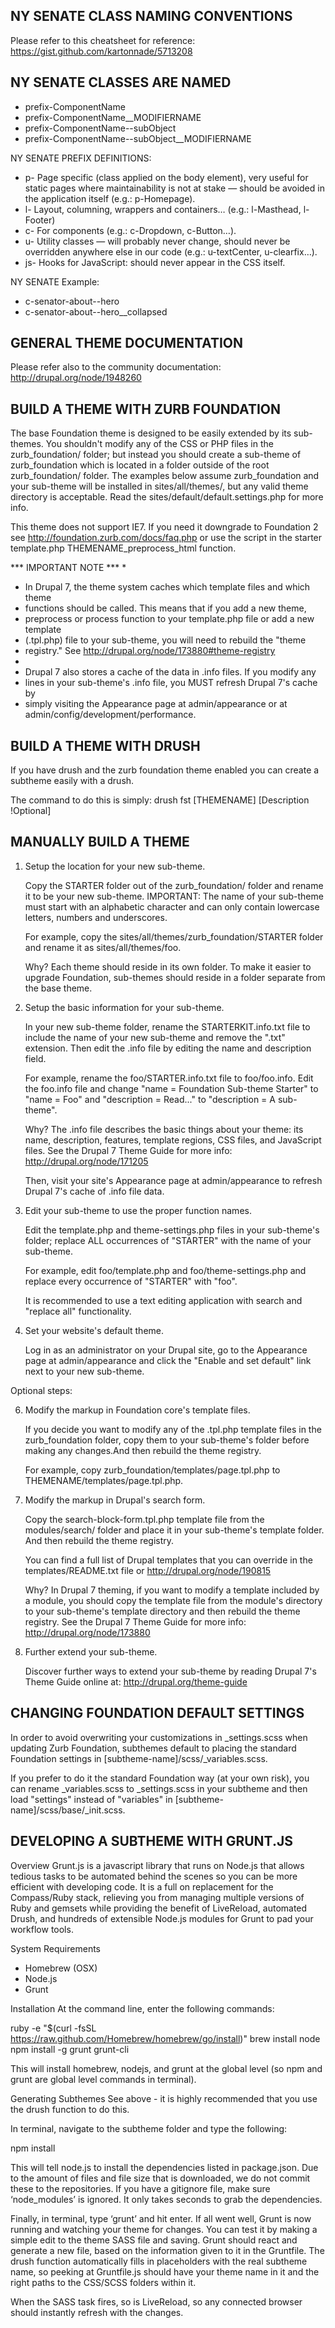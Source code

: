 NY SENATE CLASS NAMING CONVENTIONS
-------------------------------------------------

  Please refer to this cheatsheet for reference:
  https://gist.github.com/kartonnade/5713208

NY SENATE CLASSES ARE NAMED
--------------------------------------------------


* prefix-ComponentName
* prefix-ComponentName__MODIFIERNAME
* prefix-ComponentName--subObject
* prefix-ComponentName--subObject__MODIFIERNAME


NY SENATE PREFIX DEFINITIONS:

* p- Page specific (class applied on the body element), very useful for static pages where maintainability is not at stake — should be avoided in the application itself (e.g.: p-Homepage).
* l- Layout, columning, wrappers and containers… (e.g.: l-Masthead, l-Footer)
* c- For components (e.g.: c-Dropdown, c-Button…).
* u- Utility classes — will probably never change, should never be overridden anywhere else in our code (e.g.: u-textCenter, u-clearfix…).
* js- Hooks for JavaScript: should never appear in the CSS itself.

NY SENATE Example:
* c-senator-about--hero
* c-senator-about--hero__collapsed



GENERAL THEME DOCUMENTATION
----------------------------------
Please refer also to the community documentation:
http://drupal.org/node/1948260

BUILD A THEME WITH ZURB FOUNDATION
----------------------------------

The base Foundation theme is designed to be easily extended by its sub-themes.
You shouldn't modify any of the CSS or PHP files in the zurb_foundation/ folder;
but instead you should create a sub-theme of zurb_foundation which is located in
a folder outside of the root zurb_foundation/ folder. The examples below assume
zurb_foundation and your sub-theme will be installed in sites/all/themes/,
but any valid theme directory is acceptable. Read the
sites/default/default.settings.php for more info.

This theme does not support IE7. If you need it downgrade to Foundation 2 see
http://foundation.zurb.com/docs/faq.php or use the script in the starter
template.php THEMENAME_preprocess_html function.

*** IMPORTANT NOTE ***
*
* In Drupal 7, the theme system caches which template files and which theme
* functions should be called. This means that if you add a new theme,
* preprocess or process function to your template.php file or add a new template
* (.tpl.php) file to your sub-theme, you will need to rebuild the "theme
* registry." See http://drupal.org/node/173880#theme-registry
*
* Drupal 7 also stores a cache of the data in .info files. If you modify any
* lines in your sub-theme's .info file, you MUST refresh Drupal 7's cache by
* simply visiting the Appearance page at admin/appearance or at
  admin/config/development/performance.

BUILD A THEME WITH DRUSH
----------------------------------
If you have drush and the zurb foundation theme enabled you can create a
subtheme easily with a drush.

The command to do this is simply:
  drush fst [THEMENAME] [Description !Optional]

MANUALLY BUILD A THEME
----------------------------------
 1. Setup the location for your new sub-theme.

    Copy the STARTER folder out of the zurb_foundation/ folder and rename it to
    be your new sub-theme. IMPORTANT: The name of your sub-theme must start with
    an alphabetic character and can only contain lowercase letters, numbers and
    underscores.

    For example, copy the sites/all/themes/zurb_foundation/STARTER folder and
    rename it as sites/all/themes/foo.

      Why? Each theme should reside in its own folder. To make it easier to
      upgrade Foundation, sub-themes should reside in a folder separate from the
      base theme.

 2. Setup the basic information for your sub-theme.

    In your new sub-theme folder, rename the STARTERKIT.info.txt file to include
    the name of your new sub-theme and remove the ".txt" extension. Then edit
    the .info file by editing the name and description field.

    For example, rename the foo/STARTER.info.txt file to foo/foo.info. Edit the
    foo.info file and change "name = Foundation Sub-theme Starter" to
    "name = Foo" and "description = Read..." to "description = A sub-theme".

      Why? The .info file describes the basic things about your theme: its
      name, description, features, template regions, CSS files, and JavaScript
      files. See the Drupal 7 Theme Guide for more info:
      http://drupal.org/node/171205

    Then, visit your site's Appearance page at admin/appearance to refresh
    Drupal 7's cache of .info file data.

 3. Edit your sub-theme to use the proper function names.

    Edit the template.php and theme-settings.php files in your sub-theme's
    folder; replace ALL occurrences of "STARTER" with the name of your
    sub-theme.

    For example, edit foo/template.php and foo/theme-settings.php and replace
    every occurrence of "STARTER" with "foo".

    It is recommended to use a text editing application with search and
    "replace all" functionality.

 5. Set your website's default theme.

    Log in as an administrator on your Drupal site, go to the Appearance page at
    admin/appearance and click the "Enable and set default" link next to your
    new sub-theme.


Optional steps:

 6. Modify the markup in Foundation core's template files.

    If you decide you want to modify any of the .tpl.php template files in the
    zurb_foundation folder, copy them to your sub-theme's folder before
    making any changes.And then rebuild the theme registry.

    For example, copy zurb_foundation/templates/page.tpl.php to
    THEMENAME/templates/page.tpl.php.

 7. Modify the markup in Drupal's search form.

    Copy the search-block-form.tpl.php template file from the modules/search/
    folder and place it in your sub-theme's template folder. And then rebuild
    the theme registry.

    You can find a full list of Drupal templates that you can override in the
    templates/README.txt file or http://drupal.org/node/190815

      Why? In Drupal 7 theming, if you want to modify a template included by a
      module, you should copy the template file from the module's directory to
      your sub-theme's template directory and then rebuild the theme registry.
      See the Drupal 7 Theme Guide for more info: http://drupal.org/node/173880

 8. Further extend your sub-theme.

    Discover further ways to extend your sub-theme by reading
    Drupal 7's Theme Guide online at: http://drupal.org/theme-guide

CHANGING FOUNDATION DEFAULT SETTINGS
------------------------------------
In order to avoid overwriting your customizations in _settings.scss when
updating Zurb Foundation, subthemes default to placing the standard Foundation
settings in [subtheme-name]/scss/_variables.scss.

If you prefer to do it the standard Foundation way (at your own risk), you can
rename _variables.scss to _settings.scss in your subtheme and then load
"settings" instead of "variables" in [subtheme-name]/scss/base/_init.scss.

DEVELOPING A SUBTHEME WITH GRUNT.JS
-----------------------------------

Overview
Grunt.js is a javascript library that runs on Node.js that allows tedious tasks to be automated behind the scenes so you can be more efficient with developing code. It is a full on replacement for the Compass/Ruby stack, relieving you from managing
multiple versions of Ruby and gemsets while providing the benefit of LiveReload, automated Drush, and hundreds of extensible Node.js modules for Grunt to pad your workflow tools.

System Requirements
 - Homebrew (OSX)
 - Node.js
 - Grunt

Installation
At the command line, enter the following commands:

ruby -e "$(curl -fsSL https://raw.github.com/Homebrew/homebrew/go/install)"
brew install node
npm install -g grunt grunt-cli

This will install homebrew, nodejs, and grunt at the global level (so npm and grunt are global level commands in terminal).

Generating Subthemes
See above - it is highly recommended that you use the drush function to do this.

In terminal, navigate to the subtheme folder and type the following:

npm install

This will tell node.js to install the dependencies listed in package.json. Due to the amount of files and file size that is downloaded, we do not commit these to the repositories. If you have a gitignore file,
make sure ‘node_modules’ is ignored. It only takes seconds to grab the dependencies.

Finally, in terminal, type ‘grunt’ and hit enter. If all went well, Grunt is now running and watching your theme for changes. You can test it by making a simple edit to the theme SASS file and saving. Grunt
should react and generate a new file, based on the information given to it in the Gruntfile. The drush function automatically fills in placeholders with the real subtheme name, so peeking at Gruntfile.js should have your theme name in it and
the right paths to the CSS/SCSS folders within it.

When the SASS task fires, so is LiveReload, so any connected browser should instantly refresh with the changes.